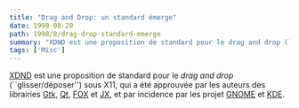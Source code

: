 ```yaml
---
title: "Drag and Drop: un standard émerge"
date: 1998-08-20
path: 1998/8/drag-drop-standard-emerge
summary: "XDND est une proposition de standard pour le drag and drop (``glisser/déposer'') sous X11, qui a été approuvée par les auteurs des librairies Gtk, Qt, FOX et JX, et par incidence par les projet GNOME et KDE."
tags: ['Misc']
---
```


<P>
<A HREF="http://www.cco.caltech.edu/~jafl/xdnd/">XDND</A> est une proposition
de standard pour le <EM>drag and drop</EM> (``glisser/déposer'') sous X11,
qui a été approuvée par les auteurs des librairies
<A HREF="http://www.gtk.org/">Gtk</A>, <A HREF="http://www.troll.no/">Qt</A>,
<A HREF="http://cyberia.cfdrc.com/FOX/fox.html">FOX</A> et
<A HREF="http://www.cco.caltech.edu/~jafl/jx/">JX</A>, et par incidence
par les projet <A HREF="http://www.gnome.org/">GNOME</A> et
<A HREF="http://www.kde.org/">KDE</A>.
</P>


